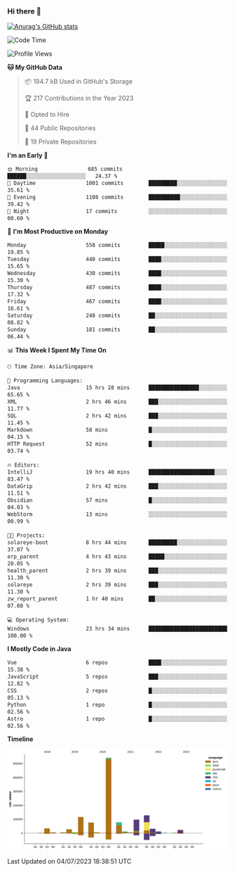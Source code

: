 ### Hi there 👋

[![Anurag's GitHub stats](https://github-readme-stats.vercel.app/api?username=xiumu2017&show_icons=true&theme=radical)](https://github.com/anuraghazra/github-readme-stats)

<!--
**xiumu2017/xiumu2017** is a ✨ _special_ ✨ repository because its `README.md` (this file) appears on your GitHub profile.

Here are some ideas to get you started:

- 🔭 I’m currently working on ...
- 🌱 I’m currently learning ...
- 👯 I’m looking to collaborate on ...
- 🤔 I’m looking for help with ...
- 💬 Ask me about ...
- 📫 How to reach me: ...
- 😄 Pronouns: ...
- ⚡ Fun fact: ...
-->

<!--START_SECTION:waka-->
![Code Time](http://img.shields.io/badge/Code%20Time-1%2C559%20hrs%2025%20mins-blue)

![Profile Views](http://img.shields.io/badge/Profile%20Views-0-blue)

**🐱 My GitHub Data** 

> 📦 194.7 kB Used in GitHub's Storage 
 > 
> 🏆 217 Contributions in the Year 2023
 > 
> 💼 Opted to Hire
 > 
> 📜 44 Public Repositories 
 > 
> 🔑 19 Private Repositories 
 > 
**I'm an Early 🐤** 

```text
🌞 Morning                685 commits         ██████░░░░░░░░░░░░░░░░░░░   24.37 % 
🌆 Daytime                1001 commits        █████████░░░░░░░░░░░░░░░░   35.61 % 
🌃 Evening                1108 commits        ██████████░░░░░░░░░░░░░░░   39.42 % 
🌙 Night                  17 commits          ░░░░░░░░░░░░░░░░░░░░░░░░░   00.60 % 
```
📅 **I'm Most Productive on Monday** 

```text
Monday                   558 commits         █████░░░░░░░░░░░░░░░░░░░░   19.85 % 
Tuesday                  440 commits         ████░░░░░░░░░░░░░░░░░░░░░   15.65 % 
Wednesday                430 commits         ████░░░░░░░░░░░░░░░░░░░░░   15.30 % 
Thursday                 487 commits         ████░░░░░░░░░░░░░░░░░░░░░   17.32 % 
Friday                   467 commits         ████░░░░░░░░░░░░░░░░░░░░░   16.61 % 
Saturday                 248 commits         ██░░░░░░░░░░░░░░░░░░░░░░░   08.82 % 
Sunday                   181 commits         ██░░░░░░░░░░░░░░░░░░░░░░░   06.44 % 
```


📊 **This Week I Spent My Time On** 

```text
🕑︎ Time Zone: Asia/Singapore

💬 Programming Languages: 
Java                     15 hrs 28 mins      ████████████████░░░░░░░░░   65.65 % 
XML                      2 hrs 46 mins       ███░░░░░░░░░░░░░░░░░░░░░░   11.77 % 
SQL                      2 hrs 42 mins       ███░░░░░░░░░░░░░░░░░░░░░░   11.45 % 
Markdown                 58 mins             █░░░░░░░░░░░░░░░░░░░░░░░░   04.15 % 
HTTP Request             52 mins             █░░░░░░░░░░░░░░░░░░░░░░░░   03.74 % 

🔥 Editors: 
IntelliJ                 19 hrs 40 mins      █████████████████████░░░░   83.47 % 
DataGrip                 2 hrs 42 mins       ███░░░░░░░░░░░░░░░░░░░░░░   11.51 % 
Obsidian                 57 mins             █░░░░░░░░░░░░░░░░░░░░░░░░   04.03 % 
WebStorm                 13 mins             ░░░░░░░░░░░░░░░░░░░░░░░░░   00.99 % 

🐱‍💻 Projects: 
solareye-boot            8 hrs 44 mins       █████████░░░░░░░░░░░░░░░░   37.07 % 
erp_parent               4 hrs 43 mins       █████░░░░░░░░░░░░░░░░░░░░   20.05 % 
health_parent            2 hrs 39 mins       ███░░░░░░░░░░░░░░░░░░░░░░   11.30 % 
solareye                 2 hrs 39 mins       ███░░░░░░░░░░░░░░░░░░░░░░   11.30 % 
zw_report_parent         1 hr 40 mins        ██░░░░░░░░░░░░░░░░░░░░░░░   07.08 % 

💻 Operating System: 
Windows                  23 hrs 34 mins      █████████████████████████   100.00 % 
```

**I Mostly Code in Java** 

```text
Vue                      6 repos             ████░░░░░░░░░░░░░░░░░░░░░   15.38 % 
JavaScript               5 repos             ███░░░░░░░░░░░░░░░░░░░░░░   12.82 % 
CSS                      2 repos             █░░░░░░░░░░░░░░░░░░░░░░░░   05.13 % 
Python                   1 repo              █░░░░░░░░░░░░░░░░░░░░░░░░   02.56 % 
Astro                    1 repo              █░░░░░░░░░░░░░░░░░░░░░░░░   02.56 % 
```



**Timeline**

![Lines of Code chart](https://raw.githubusercontent.com/xiumu2017/xiumu2017/main/assets/bar_graph.png)


 Last Updated on 04/07/2023 18:38:51 UTC
<!--END_SECTION:waka-->
